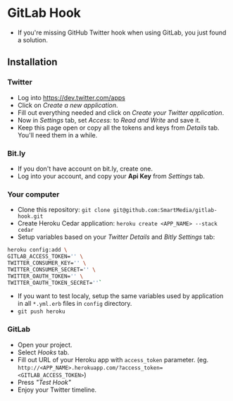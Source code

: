 # GitLab Hook
* If you're missing GitHub Twitter hook when using GitLab, you just found a solution.

## Installation

### Twitter
* Log into https://dev.twitter.com/apps
* Click on _Create a new application_.
* Fill out everything needed and click on _Create your Twitter application_.
* Now in _Settings_ tab, set _Access:_ to _Read and Write_ and save it.
* Keep this page open or copy all the tokens and keys from _Details_ tab. You'll need them in a while.

### Bit.ly
* If you don't have account on bit.ly, create one.
* Log into your account, and copy your __Api Key__ from _Settings_ tab.

### Your computer
* Clone this repository: `git clone git@github.com:SmartMedia/gitlab-hook.git`
* Create Heroku Cedar application: `heroku create <APP_NAME> --stack cedar`
* Setup variables based on your _Twitter Details_ and _Bitly Settings_ tab:

```bash
heroku config:add \
GITLAB_ACCESS_TOKEN='' \
TWITTER_CONSUMER_KEY='' \
TWITTER_CONSUMER_SECRET='' \
TWITTER_OAUTH_TOKEN='' \
TWITTER_OAUTH_TOKEN_SECRET=''`
```

* If you want to test localy, setup the same variables used by application in all `*.yml.erb` files in `config` directory.
* `git push heroku`

### GitLab
* Open your project.
* Select _Hooks_ tab.
* Fill out URL of your Heroku app with `access_token` parameter.
(eg. `http://<APP_NAME>.herokuapp.com/?access_token=<GITLAB_ACCESS_TOKEN>`)
* Press _"Test Hook"_
* Enjoy your Twitter timeline.

